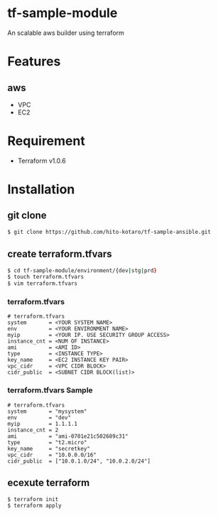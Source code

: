 # tf-sample-module
An scalable aws builder using terraform
# Features
## aws
* VPC
* EC2

# Requirement
* Terraform v1.0.6

# Installation

## git clone

```zsh
$ git clone https://github.com/hito-kotaro/tf-sample-ansible.git

```

## create terraform.tfvars
```zsh
$ cd tf-sample-module/environment/{dev|stg|prd}
$ touch terraform.tfvars
$ vim terraform.tfvars
```

### terraform.tfvars
```
# terraform.tfvars
system       = <YOUR SYSTEM NAME>
env          = <YOUR ENVIRONMENT NAME>
myip         = <YOUR IP. USE SECURITY GROUP ACCESS>
instance_cnt = <NUM OF INSTANCE>
ami          = <AMI ID>
type         = <INSTANCE TYPE>
key_name     = <EC2 INSTANCE KEY PAIR>
vpc_cidr     = <VPC CIDR BLOCK>
cidr_public  = <SUBNET CIDR BLOCK(list)>

```

### terraform.tfvars Sample
```
# terraform.tfvars
system       = "mysystem"
env          = "dev"
myip         = 1.1.1.1
instance_cnt = 2
ami          = "ami-0701e21c502689c31"
type         = "t2.micro"
key_name     = "secretkey"
vpc_cidr     = "10.0.0.0/16"
cidr_public  = ["10.0.1.0/24", "10.0.2.0/24"]
```

## ecexute terraform 
```zsh
$ terraform init 
$ terraform apply
```
